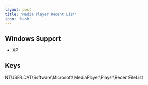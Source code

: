 ```yaml
---
layout: post
title: 'Media Player Recent List'
icon: 'hash'
---
```


## Windows Support

- XP



## Keys

NTUSER.DAT\Software\Microsoft\ MediaPlayer\Player\RecentFileList

